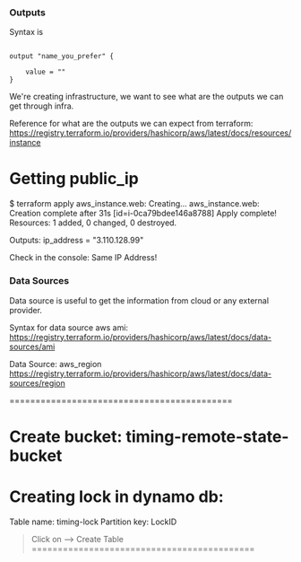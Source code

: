 ### Outputs


Syntax is
```

output "name_you_prefer" {

    value = "" 
}
```

We're creating infrastructure, we want to see what are the outputs we can get through infra.

Reference for what are the outputs we can expect from terraform: https://registry.terraform.io/providers/hashicorp/aws/latest/docs/resources/instance



# Getting public_ip
$ terraform apply
aws_instance.web: Creating...
aws_instance.web: Creation complete after 31s [id=i-0ca79bdee146a8788]
Apply complete! Resources: 1 added, 0 changed, 0 destroyed.

Outputs:
ip_address = "3.110.128.99"


Check in the console: Same IP Address!



### Data Sources
Data source is useful to get the information from cloud or any external provider.

Syntax for data source aws ami: 
https://registry.terraform.io/providers/hashicorp/aws/latest/docs/data-sources/ami


Data Source: aws_region
https://registry.terraform.io/providers/hashicorp/aws/latest/docs/data-sources/region







===========================================
# Create bucket: timing-remote-state-bucket

# Creating lock in dynamo db:

Table name: timing-lock
Partition key: LockID

> Click on --> Create Table
===========================================


